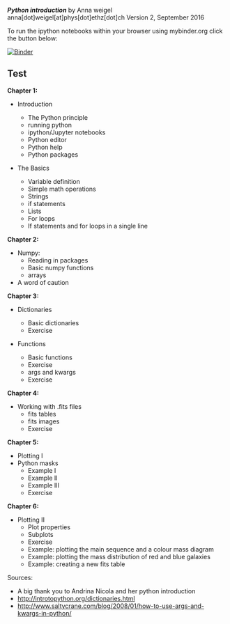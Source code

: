 ***Python introduction***
by Anna weigel
anna[dot]weigel[at]phys[dot]ethz[dot]ch
Version 2, September 2016

To run the ipython notebooks within your browser using mybinder.org click the button below: 

[![Binder](http://mybinder.org/badge.svg)](http://mybinder.org:/repo/annakweigel/python_tutorial)

## Test

**Chapter 1:**

- Introduction
    + The Python principle
    + running python
    + ipython/Jupyter notebooks
    + Python editor
    + Python help
    + Python packages

- The Basics
    + Variable definition
    + Simple math operations
    + Strings
    + if statements
    + Lists
    + For loops
    + If statements and for loops in a single line

**Chapter 2:**

- Numpy:
    + Reading in packages
    + Basic numpy functions
    + arrays
- A word of caution

**Chapter 3:**

- Dictionaries
    + Basic dictionaries
    + Exercise

- Functions
    + Basic functions
    + Exercise
    + args and kwargs
    + Exercise

**Chapter 4:**

- Working with .fits files
    + fits tables
    + fits images
    + Exercise

**Chapter 5:**

- Plotting I
- Python masks
    + Example I
    + Example II
    + Example III
    + Exercise

**Chapter 6:**

- Plotting II
    + Plot properties
    + Subplots
    + Exercise
    + Example: plotting the main sequence and a colour mass diagram
    + Example: plotting the mass distribution of red and blue galaxies
    + Example: creating a new fits table

Sources:
* A big thank you to Andrina Nicola and her python introduction
* http://introtopython.org/dictionaries.html 
* http://www.saltycrane.com/blog/2008/01/how-to-use-args-and-kwargs-in-python/